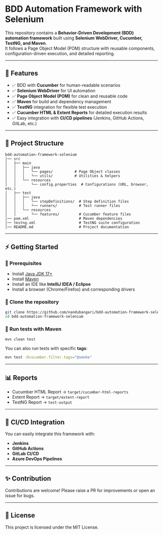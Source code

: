 # BDD Automation Framework with Selenium

This repository contains a **Behavior-Driven Development (BDD) automation framework** built using **Selenium WebDriver, Cucumber, TestNG, and Maven**.  
It follows a Page Object Model (POM) structure with reusable components, configuration-driven execution, and detailed reporting.

---

## 📌 Features
- ✅ BDD with **Cucumber** for human-readable scenarios  
- ✅ **Selenium WebDriver** for UI automation  
- ✅ **Page Object Model (POM)** for clean and reusable code  
- ✅ **Maven** for build and dependency management  
- ✅ **TestNG** integration for flexible test execution  
- ✅ **Cucumber HTML & Extent Reports** for detailed execution results  
- ✅ Easy integration with **CI/CD pipelines** (Jenkins, GitHub Actions, GitLab, etc.)  

---

## 📂 Project Structure

```
bdd-automation-framework-selenium
│── src
│   ├── main
│   │   ├── java
│   │   │   └── pages/          # Page Object classes
│   │   │   └── utils/          # Utilities & helpers
│   │   └── resources
│   │       └── config.properties  # Configurations (URL, browser, etc.)
│   ├── test
│   │   ├── java
│   │   │   └── stepDefinitions/  # Step definition files
│   │   │   └── runners/          # Test runner files
│   │   └── resources
│   │       └── features/         # Cucumber feature files
│── pom.xml                       # Maven dependencies
│── testng.xml                    # TestNG suite configuration
│── README.md                     # Project documentation
```

---

## ⚡ Getting Started

### 🔹 Prerequisites
- Install [Java JDK 17+](https://www.oracle.com/java/technologies/javase-downloads.html)
- Install [Maven](https://maven.apache.org/install.html)
- Install an IDE like **IntelliJ IDEA / Eclipse**
- Install a browser (Chrome/Firefox) and corresponding drivers

### 🔹 Clone the repository
```bash
git clone https://github.com/nandubangari/bdd-automation-framework-selenium.git
cd bdd-automation-framework-selenium
```

### 🔹 Run tests with Maven
```bash
mvn clean test
```

You can also run tests with specific **tags**:
```bash
mvn test -Dcucumber.filter.tags="@smoke"
```

---

## 📊 Reports
- Cucumber HTML Report → `target/cucumber-html-reports`
- Extent Report → `target/extent-report`
- TestNG Report → `test-output`

---

## 🔧 CI/CD Integration
You can easily integrate this framework with:
- **Jenkins**
- **GitHub Actions**
- **GitLab CI/CD**
- **Azure DevOps Pipelines**

---

## ✨ Contribution
Contributions are welcome! Please raise a PR for improvements or open an issue for bugs.

---

## 📜 License
This project is licensed under the MIT License.
